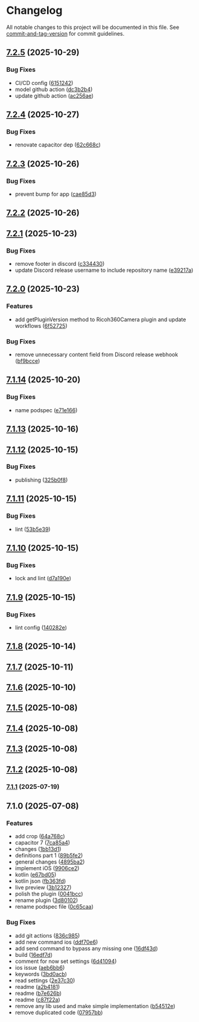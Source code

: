 # Changelog

All notable changes to this project will be documented in this file. See [commit-and-tag-version](https://github.com/absolute-version/commit-and-tag-version) for commit guidelines.

## [7.2.5](https://github.com/Cap-go/capacitor-ricoh360-camera-plugin/compare/7.2.4...7.2.5) (2025-10-29)


### Bug Fixes

* CI/CD config ([6151242](https://github.com/Cap-go/capacitor-ricoh360-camera-plugin/commit/6151242147aa5fded84ca0ba28b2169f9aaa0aa0))
* model github action ([dc3b2b4](https://github.com/Cap-go/capacitor-ricoh360-camera-plugin/commit/dc3b2b4a5f275933c1ab977e66fc1b7008550785))
* update github action ([ac256ae](https://github.com/Cap-go/capacitor-ricoh360-camera-plugin/commit/ac256ae7f3150d111b0a83895b9d23041acdf3d2))

## [7.2.4](https://github.com/Cap-go/capacitor-ricoh360-camera-plugin/compare/7.2.3...7.2.4) (2025-10-27)


### Bug Fixes

* renovate capacitor dep ([62c668c](https://github.com/Cap-go/capacitor-ricoh360-camera-plugin/commit/62c668cf1040d319d6c4a67fc5e5b9254a722483))

## [7.2.3](https://github.com/Cap-go/capacitor-ricoh360-camera-plugin/compare/7.2.2...7.2.3) (2025-10-26)


### Bug Fixes

* prevent bump for app ([cae85d3](https://github.com/Cap-go/capacitor-ricoh360-camera-plugin/commit/cae85d33842bc1f0a14b86b544793cd69de8f1c2))

## [7.2.2](https://github.com/Cap-go/capacitor-ricoh360-camera-plugin/compare/7.2.1...7.2.2) (2025-10-26)

## [7.2.1](https://github.com/Cap-go/capacitor-ricoh360-camera-plugin/compare/7.2.0...7.2.1) (2025-10-23)


### Bug Fixes

* remove footer in discord ([c334430](https://github.com/Cap-go/capacitor-ricoh360-camera-plugin/commit/c334430711f770167009af7aae79cbb5ae177745))
* update Discord release username to include repository name ([e39217a](https://github.com/Cap-go/capacitor-ricoh360-camera-plugin/commit/e39217a82709a9492efa2b3ca726b43ac0a31c0a))

## [7.2.0](https://github.com/Cap-go/capacitor-ricoh360-camera-plugin/compare/7.1.14...7.2.0) (2025-10-23)


### Features

* add getPluginVersion method to Ricoh360Camera plugin and update workflows ([6f52725](https://github.com/Cap-go/capacitor-ricoh360-camera-plugin/commit/6f527259d31ccc41d1a816c936abdb5de00093e9))


### Bug Fixes

* remove unnecessary content field from Discord release webhook ([bf9bcce](https://github.com/Cap-go/capacitor-ricoh360-camera-plugin/commit/bf9bccee93d676d636e743dacb82e063544f6da0))

## [7.1.14](https://github.com/Cap-go/capacitor-ricoh360-camera-plugin/compare/7.1.13...7.1.14) (2025-10-20)


### Bug Fixes

* name podspec ([e71e166](https://github.com/Cap-go/capacitor-ricoh360-camera-plugin/commit/e71e166e1ee150aa8cac30da7176d82f8a0009d3))

## [7.1.13](https://github.com/Cap-go/capacitor-ricoh360-camera-plugin/compare/7.1.12...7.1.13) (2025-10-16)

## [7.1.12](https://github.com/Cap-go/capacitor-ricoh360-camera-plugin/compare/7.1.11...7.1.12) (2025-10-15)


### Bug Fixes

* publishing ([325b0f8](https://github.com/Cap-go/capacitor-ricoh360-camera-plugin/commit/325b0f849f735302ea9dfa249ff6b1db2752017e))

## [7.1.11](https://github.com/Cap-go/ricoh360-camera-plugin/compare/7.1.10...7.1.11) (2025-10-15)


### Bug Fixes

* lint ([53b5e39](https://github.com/Cap-go/ricoh360-camera-plugin/commit/53b5e393926433fd4f9cb0c3ec60e3c4eae4f991))

## [7.1.10](https://github.com/Cap-go/ricoh360-camera-plugin/compare/7.1.9...7.1.10) (2025-10-15)


### Bug Fixes

* lock and lint ([d7a190e](https://github.com/Cap-go/ricoh360-camera-plugin/commit/d7a190ec598bd248879642aea050e9e6debd34f7))

## [7.1.9](https://github.com/Cap-go/ricoh360-camera-plugin/compare/7.1.8...7.1.9) (2025-10-15)


### Bug Fixes

* lint config ([140282e](https://github.com/Cap-go/ricoh360-camera-plugin/commit/140282ea93fe49f9c72baca95f7283c4460d6393))

## [7.1.8](https://github.com/Cap-go/ricoh360-camera-plugin/compare/7.1.7...7.1.8) (2025-10-14)

## [7.1.7](https://github.com/Cap-go/ricoh360-camera-plugin/compare/7.1.6...7.1.7) (2025-10-11)

## [7.1.6](https://github.com/Cap-go/ricoh360-camera-plugin/compare/7.1.5...7.1.6) (2025-10-10)

## [7.1.5](https://github.com/Cap-go/ricoh360-camera-plugin/compare/7.1.4...7.1.5) (2025-10-08)

## [7.1.4](https://github.com/Cap-go/ricoh360-camera-plugin/compare/7.1.3...7.1.4) (2025-10-08)

## [7.1.3](https://github.com/Cap-go/ricoh360-camera-plugin/compare/7.1.2...7.1.3) (2025-10-08)

## [7.1.2](https://github.com/Cap-go/ricoh360-camera-plugin/compare/7.1.1...7.1.2) (2025-10-08)

### [7.1.1](https://github.com/Cap-go/ricoh360-camera-plugin/compare/7.1.0...7.1.1) (2025-07-19)

## 7.1.0 (2025-07-08)


### Features

* add crop ([64a768c](https://github.com/Cap-go/ricoh360-camera-plugin/commit/64a768c81a8a2ce92003d5210d39c2e186581ed9))
* capacitor 7 ([7ca85a4](https://github.com/Cap-go/ricoh360-camera-plugin/commit/7ca85a422de1628ea4a8a95784d6f24ed66cc159))
* changes ([1bb13d1](https://github.com/Cap-go/ricoh360-camera-plugin/commit/1bb13d1b364f2f08f9bc49e4d62d356e146f7508))
* definitions part 1 ([89b5fe2](https://github.com/Cap-go/ricoh360-camera-plugin/commit/89b5fe2a79d08df696cf1a861120fac24f83f15d))
* general changes ([4895ba2](https://github.com/Cap-go/ricoh360-camera-plugin/commit/4895ba28db04d20eec046d97931fab1c0c3f020b))
* implement iOS ([9906ce2](https://github.com/Cap-go/ricoh360-camera-plugin/commit/9906ce26a13cbf2fdea0c8a21c04d78e2a0564ab))
* kotlin ([e67bd05](https://github.com/Cap-go/ricoh360-camera-plugin/commit/e67bd059278e3388b01a0b27bf5fe2fae3f729cf))
* kotlin json ([fb363fd](https://github.com/Cap-go/ricoh360-camera-plugin/commit/fb363fd1c188c324afca60cceafca828419e2453))
* live preview ([3b12327](https://github.com/Cap-go/ricoh360-camera-plugin/commit/3b1232783a6b501f4cbb366992133f9fdf4f4fa4))
* polish the plugin ([0041bcc](https://github.com/Cap-go/ricoh360-camera-plugin/commit/0041bccb0fd3cbb90f3eca99c4305b747b060234))
* rename plugin ([3d80102](https://github.com/Cap-go/ricoh360-camera-plugin/commit/3d801026af72ad63f2696ebf175805cc6d14d5b9))
* rename podspec file ([0c65caa](https://github.com/Cap-go/ricoh360-camera-plugin/commit/0c65caa1c5bb411be331411b1db60f1e23beaefe))


### Bug Fixes

* add git actions ([836c985](https://github.com/Cap-go/ricoh360-camera-plugin/commit/836c9854ef82242846d67c7d99135d09ed5bdef4))
* add new command ios ([ddf70e6](https://github.com/Cap-go/ricoh360-camera-plugin/commit/ddf70e61e4c620616a8ecac74fe55463ee50fa53))
* add send command to bypass any missing one ([16df43d](https://github.com/Cap-go/ricoh360-camera-plugin/commit/16df43d5a8af25aa3810b3de6d6d1d90a5c9b582))
* build ([16edf7d](https://github.com/Cap-go/ricoh360-camera-plugin/commit/16edf7d4a33ac4ac03692b3b4e6b3255668c5dcc))
* comment for now set settings ([6d41094](https://github.com/Cap-go/ricoh360-camera-plugin/commit/6d410949d938f9eb1c4aa64de317518e81428b93))
* ios issue ([aeb6bb6](https://github.com/Cap-go/ricoh360-camera-plugin/commit/aeb6bb600590fb03be2675f737be85583667a221))
* keywords ([3bd0acb](https://github.com/Cap-go/ricoh360-camera-plugin/commit/3bd0acbab3b978e4dd93739eb88dc646cb504649))
* read settings ([2e37c30](https://github.com/Cap-go/ricoh360-camera-plugin/commit/2e37c30fc8b592ff8feaa32ee7a5018c02b74796))
* readme ([a2b4181](https://github.com/Cap-go/ricoh360-camera-plugin/commit/a2b41819d851073a8a6b741bf1f242663c792ecc))
* readme ([b7e626b](https://github.com/Cap-go/ricoh360-camera-plugin/commit/b7e626b5c32cd698939499b146aa97754d6d8291))
* readme ([c87f22a](https://github.com/Cap-go/ricoh360-camera-plugin/commit/c87f22a8b06eec21a542b12cbc5505e281cc693f))
* remove any lib used and make simple implementation ([b54512e](https://github.com/Cap-go/ricoh360-camera-plugin/commit/b54512e226877d1367597d07534e7d5d6179e937))
* remove duplicated code ([07957bb](https://github.com/Cap-go/ricoh360-camera-plugin/commit/07957bb313d08c6783170c9508ed7d8b7a04eb34))
